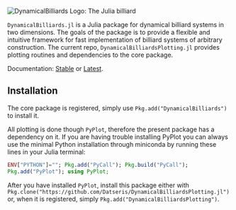 ![DynamicalBilliards Logo: The Julia billiard](http://i.imgur.com/NKgzYrt.gif)

`DynamicalBilliards.jl` is a Julia package for dynamical billiard systems in two dimensions.
The goals of the package is to provide a flexible and intuitive framework for fast implementation of billiard systems of arbitrary construction. The current repo, `DynamicalBilliardsPlotting.jl` provides plotting routines and dependencies to the core package.

Documentation: [Stable](https://Datseris.github.io/DynamicalBilliards.jl/stable) or [Latest](https://Datseris.github.io/DynamicalBilliards.jl/latest).

## Installation
The core package is registered, simply use `Pkg.add("DynamicalBilliards")` to install it.

All plotting is done though `PyPlot`, therefore the present package has a dependency on it. If you are having trouble installing PyPlot you can always use the minimal Python installation through miniconda by running these lines in your Julia terminal:

```julia
ENV["PYTHON"]=""; Pkg.add("PyCall"); Pkg.build("PyCall");
Pkg.add("PyPlot"); using PyPlot;
```

After you have installed `PyPlot`, install this package either with `Pkg.clone("https://github.com/Datseris/DynamicalBilliardsPlotting.jl")` or, when it is registered, simply `Pkg.add("DynamicalBilliardsPlotting")`.
